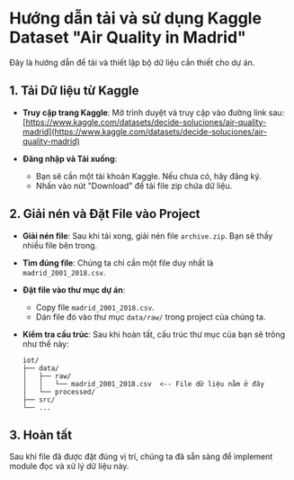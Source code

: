 # Hướng dẫn tải và sử dụng Kaggle Dataset "Air Quality in Madrid"

Đây là hướng dẫn để tải và thiết lập bộ dữ liệu cần thiết cho dự án.

## 1. Tải Dữ liệu từ Kaggle

-   **Truy cập trang Kaggle**: Mở trình duyệt và truy cập vào đường link sau:
    [https://www.kaggle.com/datasets/decide-soluciones/air-quality-madrid](https://www.kaggle.com/datasets/decide-soluciones/air-quality-madrid)

-   **Đăng nhập và Tải xuống**:
    -   Bạn sẽ cần một tài khoản Kaggle. Nếu chưa có, hãy đăng ký.
    -   Nhấn vào nút "Download" để tải file zip chứa dữ liệu.

## 2. Giải nén và Đặt File vào Project

-   **Giải nén file**: Sau khi tải xong, giải nén file `archive.zip`. Bạn sẽ thấy nhiều file bên trong.

-   **Tìm đúng file**: Chúng ta chỉ cần một file duy nhất là `madrid_2001_2018.csv`.

-   **Đặt file vào thư mục dự án**:
    -   Copy file `madrid_2001_2018.csv`.
    -   Dán file đó vào thư mục `data/raw/` trong project của chúng ta.

-   **Kiểm tra cấu trúc**: Sau khi hoàn tất, cấu trúc thư mục của bạn sẽ trông như thế này:
    ```
    iot/
    ├── data/
    │   ├── raw/
    │   │   └── madrid_2001_2018.csv  <-- File dữ liệu nằm ở đây
    │   └── processed/
    ├── src/
    └── ...
    ```

## 3. Hoàn tất

Sau khi file đã được đặt đúng vị trí, chúng ta đã sẵn sàng để implement module đọc và xử lý dữ liệu này.
